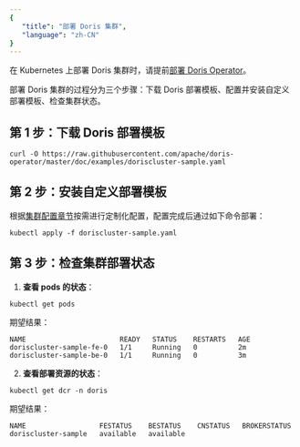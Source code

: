 ```yaml
---
{
   "title": "部署 Doris 集群",
   "language": "zh-CN"
}
---
```


<!-- 
Licensed to the Apache Software Foundation (ASF) under one
or more contributor license agreements.  See the NOTICE file
distributed with this work for additional information
regarding copyright ownership.  The ASF licenses this file
to you under the Apache License, Version 2.0 (the
"License"); you may not use this file except in compliance
with the License.  You may obtain a copy of the License at
  http://www.apache.org/licenses/LICENSE-2.0
Unless required by applicable law or agreed to in writing,
software distributed under the License is distributed on an
"AS IS" BASIS, WITHOUT WARRANTIES OR CONDITIONS OF ANY
KIND, either express or implied.  See the License for the
specific language governing permissions and limitations
under the License.
-->

在 Kubernetes 上部署 Doris 集群时，请提前[部署 Doris Operator](install-doris-operator.md)。

部署 Doris 集群的过程分为三个步骤：下载 Doris 部署模板、配置并安装自定义部署模板、检查集群状态。

## 第 1 步：下载 Doris 部署模板

```shell
curl -O https://raw.githubusercontent.com/apache/doris-operator/master/doc/examples/doriscluster-sample.yaml
```

## 第 2 步：安装自定义部署模板

根据[集群配置章节](./install-config-cluster.md)按需进行定制化配置，配置完成后通过如下命令部署：

```shell
kubectl apply -f doriscluster-sample.yaml
```

## 第 3 步：检查集群部署状态

1. **查看 pods 的状态**：

  ```shell
  kubectl get pods
  ```

  期望结果：
  
  ```shell
  NAME                       READY   STATUS    RESTARTS   AGE
  doriscluster-sample-fe-0   1/1     Running   0          2m
  doriscluster-sample-be-0   1/1     Running   0          3m
  ```
  
2. **查看部署资源的状态**：

  ```shell
  kubectl get dcr -n doris
  ```

  期望结果：
  
  ```shell
  NAME                  FESTATUS    BESTATUS    CNSTATUS   BROKERSTATUS
  doriscluster-sample   available   available
  ```
